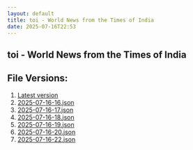 ```yaml
---
layout: default
title: toi - World News from the Times of India
date: 2025-07-16T22:53
---
```


## toi - World News from the Times of India

<div id="data-chart"></div>
<div id="data-table"></div>
<script>
document.addEventListener('DOMContentLoaded', function(){
  document.getElementById('data-table').textContent = 'This source isn't supported for tables yet.';
});
</script>

## File Versions:
1. [Latest version](./latest.json)
2. [2025-07-16-16.json](./2025-07-16-16.json)
3. [2025-07-16-17.json](./2025-07-16-17.json)
4. [2025-07-16-18.json](./2025-07-16-18.json)
5. [2025-07-16-19.json](./2025-07-16-19.json)
6. [2025-07-16-20.json](./2025-07-16-20.json)
7. [2025-07-16-22.json](./2025-07-16-22.json)

